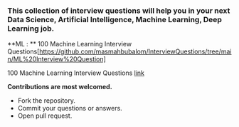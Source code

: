 ### **This collection of interview questions will help you in your next Data Science, Artificial Intelligence, Machine Learning, Deep Learning job.**

**ML : ** 100 Machine Learning Interview Questions[https://github.com/masmahbubalom/InterviewQuestions/tree/main/ML%20Interview%20Question]

100 Machine Learning Interview Questions [link](https://mylink.com "Click here to see the questions!")


**Contributions are most welcomed.**

  - Fork the repository.
  - Commit your questions or answers.
  - Open pull request.
